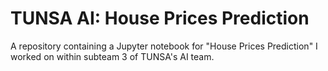 # TUNSA AI: House Prices Prediction
A repository containing a Jupyter notebook for "House Prices Prediction" I worked on within subteam 3 of TUNSA's AI team.

